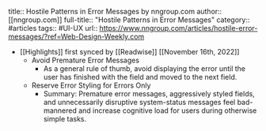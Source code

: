 title:: Hostile Patterns in Error Messages by nngroup.com
author:: [[nngroup.com]]
full-title:: "Hostile Patterns in Error Messages"
category:: #articles
tags:: #UI-UX 
url:: https://www.nngroup.com/articles/hostile-error-messages/?ref=Web-Design-Weekly.com

- [[Highlights]] first synced by [[Readwise]] [[November 16th, 2022]]
	- Avoid Premature Error Messages
		- As a general rule of thumb, avoid displaying the error until the user has finished with the field and moved to the next field.
	- Reserve Error Styling for Errors Only
		- Summary: Premature error messages, aggressively styled fields, and unnecessarily disruptive system-status messages feel bad-mannered and increase cognitive load for users during otherwise simple tasks.